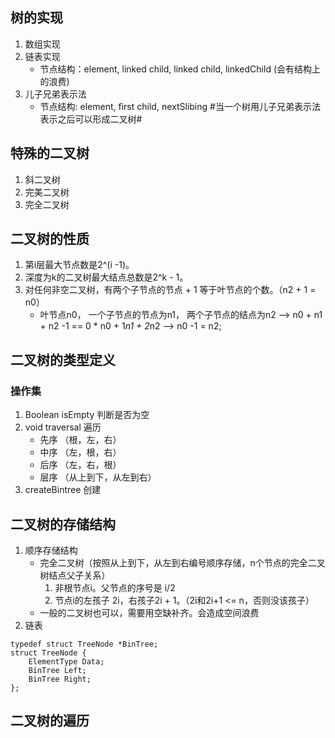 ## 树的实现 
1. 数组实现
2. 链表实现
    - 节点结构：element, linked child, linked child, linkedChild (会有结构上的浪费)
3. 儿子兄弟表示法
    - 节点结构: element, first child, nextSlibing
#当一个树用儿子兄弟表示法表示之后可以形成二叉树#

## 特殊的二叉树
1. 斜二叉树
2. 完美二叉树
3. 完全二叉树

## 二叉树的性质
1. 第i层最大节点数是2^(i -1)。
2. 深度为k的二叉树最大结点总数是2^k - 1。
3. 对任何非空二叉树，有两个子节点的节点 + 1 等于叶节点的个数。（n2 + 1 = n0）
    - 叶节点n0， 一个子节点的节点为n1， 两个子节点的结点为n2 -->  n0 + n1 + n2 -1 == 0 * n0 + 1*n1 + 2*n2 --> n0 -1 = n2;

## 二叉树的类型定义
### 操作集
1. Boolean isEmpty 判断是否为空
2. void traversal 遍历
    - 先序 （根，左，右）
    - 中序 （左，根，右）
    - 后序 （左，右，根）
    - 层序 （从上到下，从左到右）
3. createBintree 创建

## 二叉树的存储结构
1. 顺序存储结构
    - 完全二叉树（按照从上到下，从左到右编号顺序存储，n个节点的完全二叉树结点父子关系）
        1. 非根节点i。父节点的序号是 i/2
        2. 节点i的左孩子 2i，右孩子2i + 1。（2i和2i+1 <= n，否则没该孩子）
    - 一般的二叉树也可以，需要用空缺补齐。会造成空间浪费
2. 链表
```
typedef struct TreeNode *BinTree;
struct TreeNode {
    ElementType Data;
    BinTree Left;
    BinTree Right;
};
```

## 二叉树的遍历
